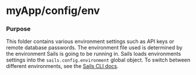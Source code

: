 # myApp/config/env
### Purpose
This folder contains various environment settings such as API keys or remote database passwords. The environment file used is determined by the environment Sails is going to be running in. Sails loads environments settings into the `sails.config.environment` global object. To switch between different environments, see the [Sails CLI docs](http://sailsjs.org/documentation/reference/cli/sailslift.html).


<docmeta name="displayName" value="env">
